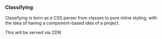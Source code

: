 ### Classifying

Classifying is born as a CSS parser from classes to pure inline styling, with the idea of having a component-based idea of a project.

This will be served via CDN